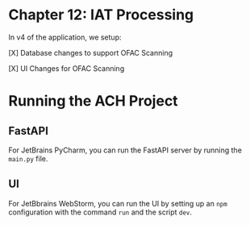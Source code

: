# Chapter 12: IAT Processing

In v4 of the application, we setup:

[X] Database changes to support OFAC Scanning

[X] UI Changes for OFAC Scanning

# Running the ACH Project

## FastAPI

For JetBrains PyCharm, you can run the FastAPI server by running the `main.py` file.

## UI 

For JetBbrains WebStorm, you can run the UI by setting up an `npm` configuration with the command `run` and 
the script `dev`. 